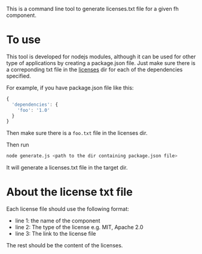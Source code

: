 This is a command line tool to generate licenses.txt file for a given fh component.

# To use

This tool is developed for nodejs modules, although it can be used for other type of applications by creating a package.json file. Just make sure there is a correponding txt file in the [licenses](./licenses) dir for each of the dependencies specified.

For example, if you have package.json file like this:

```javascript
{
  'dependencies': {
    'foo': '1.0'
  }
}
```

Then make sure there is a `foo.txt` file in the licenses dir.

Then run

```bash
node generate.js <path to the dir containing package.json file>
```

It will generate a licenses.txt file in the target dir.

# About the license txt file

Each license file should use the following format:

* line 1: the name of the component
* line 2: The type of the license e.g. MIT, Apache 2.0
* line 3: The link to the license file

The rest should be the content of the licenses.


